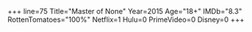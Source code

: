 +++
line=75
Title="Master of None"
Year=2015
Age="18+"
IMDb="8.3"
RottenTomatoes="100%"
Netflix=1
Hulu=0
PrimeVideo=0
Disney=0
+++

